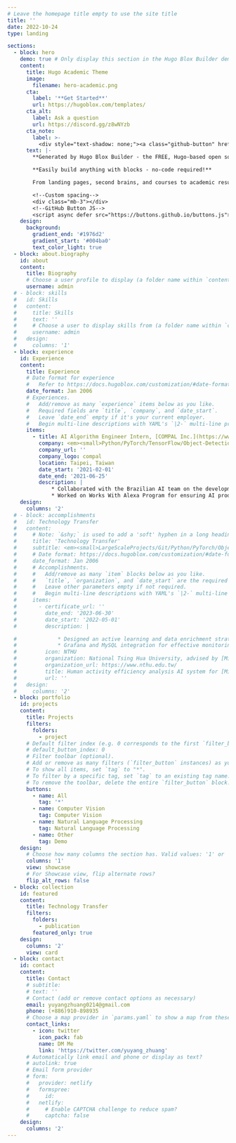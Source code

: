 ```yaml
---
# Leave the homepage title empty to use the site title
title: ''
date: 2022-10-24
type: landing

sections:
  - block: hero
    demo: true # Only display this section in the Hugo Blox Builder demo site
    content:
      title: Hugo Academic Theme
      image:
        filename: hero-academic.png
      cta:
        label: '**Get Started**'
        url: https://hugoblox.com/templates/
      cta_alt:
        label: Ask a question
        url: https://discord.gg/z8wNYzb
      cta_note:
        label: >-
          <div style="text-shadow: none;"><a class="github-button" href="https://github.com/HugoBlox/hugo-blox-builder" data-icon="octicon-star" data-size="large" data-show-count="true" aria-label="Star">Star Hugo Blox Builder</a></div><div style="text-shadow: none;"><a class="github-button" href="https://github.com/HugoBlox/theme-academic-cv" data-icon="octicon-star" data-size="large" data-show-count="true" aria-label="Star">Star the Academic template</a></div>
      text: |-
        **Generated by Hugo Blox Builder - the FREE, Hugo-based open source website builder trusted by 500,000+ sites.**

        **Easily build anything with blocks - no-code required!**

        From landing pages, second brains, and courses to academic resumés, conferences, and tech blogs.

        <!--Custom spacing-->
        <div class="mb-3"></div>
        <!--GitHub Button JS-->
        <script async defer src="https://buttons.github.io/buttons.js"></script>
    design:
      background:
        gradient_end: '#1976d2'
        gradient_start: '#004ba0'
        text_color_light: true
  - block: about.biography
    id: about
    content:
      title: Biography
      # Choose a user profile to display (a folder name within `content/authors/`)
      username: admin
  # - block: skills
  #   id: Skills
  #   content:
  #     title: Skills
  #     text: ''
  #     # Choose a user to display skills from (a folder name within `content/authors/`)
  #     username: admin
  #   design:
  #     columns: '1'
  - block: experience
    id: Experience
    content:
      title: Experience
      # Date format for experience
      #   Refer to https://docs.hugoblox.com/customization/#date-format
      date_format: Jan 2006
      # Experiences.
      #   Add/remove as many `experience` items below as you like.
      #   Required fields are `title`, `company`, and `date_start`.
      #   Leave `date_end` empty if it's your current employer.
      #   Begin multi-line descriptions with YAML's `|2-` multi-line prefix.
      items:
        - title: AI Algorithm Engineer Intern, [COMPAL Inc.](https://www.compal.com/)
          company: <em><small>Python/PyTorch/TensorFlow/Object-Detection/Classification/OpenCV</small></em>
          company_url: ''
          company_logo: compal
          location: Taipei, Taiwan
          date_start: '2021-02-01'
          date_end: '2021-06-25'
          description: |
              * Collaborated with the Brazilian AI team on the development of the AI product [Pixsee](https://www.pixseecare.com/tw/), involving tasks related to object detection and emotion classification.
              * Worked on Works With Alexa Program for ensuring AI product get the certification.
    design:
      columns: '2'
  # - block: accomplishments
  #   id: Technology Transfer
  #   content:
  #     # Note: `&shy;` is used to add a 'soft' hyphen in a long heading.
  #     title: 'Technology Transfer'
  #     subtitle: <em><small>LargeScaleProjects/Git/Python/PyTorch/Object-Detection/ActiveLearning/OpenCV/MySQL/Grafana</small></em>
  #     # Date format: https://docs.hugoblox.com/customization/#date-format
  #     date_format: Jan 2006
  #     # Accomplishments.
  #     #   Add/remove as many `item` blocks below as you like.
  #     #   `title`, `organization`, and `date_start` are the required parameters.
  #     #   Leave other parameters empty if not required.
  #     #   Begin multi-line descriptions with YAML's `|2-` multi-line prefix.
  #     items:
  #       - certificate_url: ''
  #         date_end: '2023-06-30'
  #         date_start: '2022-05-01'
  #         description: |

  #             * Designed an active learning and data enrichment strategy, aiming to analyze weaknesses and extract crucial data from daily videos. This strategy further leverages prompt engineering to improve performance of [SAM](https://segment-anything.com/), resulting in high-quality data generation. This approach has successfully reduced labeling costs by 33% while increasing accuracy by 20%.
  #             * Grafana and MySQL integration for effective monitoring and data visualization.
  #         icon: NTHU
  #         organization: National Tsing Hua University, advised by [Min Sun](https://aliensunmin.github.io/)
  #         organization_url: https://www.nthu.edu.tw/
  #         title: Human activity efficiency analysis AI system for [Mirle](https://www.mirle.com.tw/)
  #         url: ''
  #   design:
  #     columns: '2'
  - block: portfolio
    id: projects
    content:
      title: Projects
      filters:
        folders:
          - project
      # Default filter index (e.g. 0 corresponds to the first `filter_button` instance below).
      # default_button_index: 0
      # Filter toolbar (optional).
      # Add or remove as many filters (`filter_button` instances) as you like.
      # To show all items, set `tag` to "*".
      # To filter by a specific tag, set `tag` to an existing tag name.
      # To remove the toolbar, delete the entire `filter_button` block.
      buttons:
        - name: All
          tag: '*'
        - name: Computer Vision
          tag: Computer Vision
        - name: Natural Language Processing
          tag: Natural Language Processing
        - name: Other
          tag: Demo
    design:
      # Choose how many columns the section has. Valid values: '1' or '2'.
      columns: '1'
      view: showcase
      # For Showcase view, flip alternate rows?
      flip_alt_rows: false
  - block: collection
    id: featured
    content:
      title: Technology Transfer
      filters:
        folders:
          - publication
        featured_only: true
    design:
      columns: '2'
      view: card
  - block: contact
    id: contact
    content:
      title: Contact
      # subtitle:
      # text: ''
      # Contact (add or remove contact options as necessary)
      email: yuyangzhuang0214@gmail.com
      phone: (+886)910-898935
      # Choose a map provider in `params.yaml` to show a map from these coordinates
      contact_links:
        - icon: twitter
          icon_pack: fab
          name: DM Me
          link: 'https://twitter.com/yuyang_zhuang'
      # Automatically link email and phone or display as text?
      # autolink: true
      # Email form provider
      # form:
      #   provider: netlify
      #   formspree:
      #     id:
      #   netlify:
      #     # Enable CAPTCHA challenge to reduce spam?
      #     captcha: false
    design:
      columns: '2'
---
```


